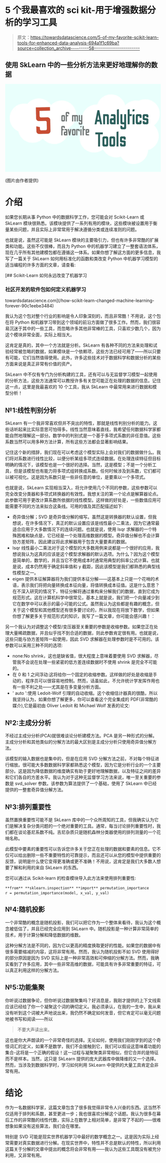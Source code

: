 # 5 个我最喜欢的 sci kit-用于增强数据分析的学习工具

> 原文：<https://towardsdatascience.com/5-of-my-favorite-scikit-learn-tools-for-enhanced-data-analysis-694a1f1c69ba?source=collection_archive---------58----------------------->

## 使用 SkLearn 中的一些分析方法来更好地理解你的数据

![](img/6ea45690a6c324691858593c0296b020.png)

(图片由作者提供)

# 介绍

如果您长期从事 Python 中的数据科学工作，您可能会对 Scikit-Learn 或 SkLearn 模块很熟悉。该模块提供了一系列有用的模块，这些模块被设置用于衡量某些问题，并且实际上非常常用于解决遵循分类或连续准则的问题。

也就是说，虽然这可能是 SkLearn 模块的主要吸引力，但也有许多非常酷的扩展类和功能。这些不仅很棒，而且为 Python 中的机器学习建立了一整套语法体系，现在几乎所有其他建模包都在遵循这一体系。如果你想了解这方面的更多信息，我写了一篇关于 SkLearn 如何用标准化的函数和类改变 Python 中机器学习模型的适当编程的许多方面的文章，请查看:

[](/how-scikit-learn-changed-machine-learning-forever-90c1eebe3484) [## Scikit-Learn 如何永远改变了机器学习

### 社区开发的软件包如何定义机器学习

towardsdatascience.com](/how-scikit-learn-changed-machine-learning-forever-90c1eebe3484) 

我认为这个包对整个行业的影响是令人印象深刻的，而且非常酷！不用说，这个包在将 Python 和机器学习带到这个领域的前沿方面做了很多工作。然而，我们很容易沉迷于其中的一些工具，而忽略许多其他非常棒的工具，只喜欢少数几个，因为这个模块非常全面，实际上相当大。

这肯定是真的，其中一个方法就是分析。SkLearn 有各种不同的方法来处理和试验经常被忽略的数据，如果模块是一个依赖项，这些方法已经可用了——所以只要有可能，它们当然值得使用。此外，许多这些技术对于数据科学和数据分析的某些方面来说是真正非常有价值的资产。

SkLearn 中不仅有专门为分析构建的工具，还有可以与无监督学习模型一起使用的分析方法，这些方法通常可以教授许多有关您可能正在处理的数据的信息。记住这一点，这里是我最喜欢的 10 个工具，我从 SkLearn 中最常用来进行数据和模型分析！

## №1:线性判别分析

SkLearn 有一个我非常喜欢但并不突出的特性，那就是线性判别分析的能力。这些话听起来比实际意思可怕得多。线性当然意味着直线，我希望任何数据科学家都能自然地理解这一部分。数学中的判别式是一个基于多项式系数的非任意值。这些系数当然可以用多种方法计算，所有这些方法都会显著影响结果。

记住这个新的措辞，我们现在可以考虑这个模型实际上会对我们的数据做什么。我们将对系数进行线性比较，以便分析某组多项式连续数据。在处理连续特征但目标明确的情况下，该模型也是一个很好的选择。当然，这是模型；不是一个分析工具，但是该模型也有能力将多项式组转换成系数。任何时候涉及到系数，它们都可以被可视化。这是因为系数只是一些非任意的单位，是要乘以一个多项式。

也就是说，SkLearn 实现相当深入，将允许使用几个不同的参数，这些参数可以完全改变分类器和多项式转换器的有效性。我想关注的第一个论点是解算器论点。此参数可用于更改计算系数所依据的线性模型。这样做的好处是，一些数值应用可能需要不同的方法来拟合这条线。可用的值及其匹配描述如下:

*   奇异值分解；SVD 是奇异值分解的缩写。虽然这是转换器的默认设置，但我想说，在许多情况下，真正的默认设置应该是线性最小二乘法，因为它通常最适合应用于大多数情况下的连续问题。也就是说，使用 lsqr 求解器的一个特殊困难和缺点是，它已经是一个处理高维数据的模型。奇异值分解也不会计算协方差矩阵，因此建议将此求解器用于包含大量要素的数据。
*   lsqr 线性最小二乘法对于这个模型的大多数用例来说都是一个很好的应用，我想说我认为这真的应该是这个模型求解器的默认选项。为什么？因为这个模型是简单的，数学的，并且当它不使用成本时通常用典型的斜率公式计算。也就是说，成本仍然用于确定斜率值和 y 截距，因此该模型是我们都熟悉的典型线性模型之一。
*   eigen 提供本征解算器将为我们提供本征分解——这基本上只是一个花哨的术语，表示我们将把向量转换成本征向量，将值转换成本征值。这是什么意思？在不深入研究的情况下，特征分解将通过重构来分解我们的数据，直到它成为规范形式。这在计算机科学中很常见，基本上就是说，我们把一个向量减少到它在数学中可以表示的最小可能的公式。虽然我认为这些都是有趣的概念，但关于这个模型和其他模型还有很多要讨论的，所以我现在将放下数学，但如果你想了解更多关于规范形式的知识，我写了一篇文章，你可能会感兴趣！：

另一个我认为对调整这个模型/变压器至关重要的参数是收缩参数。如果您正在处理大量稀疏数据，并且似乎找不到合适的数据，则此参数肯定很有用。也就是说，这些只能与协方差矩阵一起使用，因此 SVD 求解器在处理参数时是不可用的。该参数可以采用三种不同的选项:

*   none:No shrink，这也是缺省值，很大程度上意味着要使用 SVD 求解器，尽管我不会说在处理一些紧密的低方差连续数据时不使用 shrink 是完全不可能的。
*   在 0 和 1 之间浮动:这将给你一个固定的收缩参数。这样做的好处是收缩是手动的，程序员可以很容易地控制。然而，话虽如此，不允许统计学发挥作用也有一些不利之处——尤其是在多变量分析方面。
*   ' auto ':使用 Ledoit-Wolf 引理的自动收缩。这个收缩估计器真的很酷，所以我坚持认为，如果你想了解更多，你可以查看这个完全集成的 PDF(非常酷的媒介),它是最初由 Oliver Ledoit 和 Michael Wolf 发表的论文:

## №2:主成分分析

不经过主成分分析(PCA)就很难谈论分析建模方法。PCA 是另一种形式的分解。主成分分析和其他类似的分解方法的最大区别是主成分分析只使用奇异值分解方法。

该模型的输入数据也是集中的，但是在应用 SVD 分解方法之前，不对每个特征进行缩放。很可能大多数数据科学家都熟悉这个模型，因为它是分析行业的一个主要部分。这是因为降低数据的维度确实有助于更好地理解数据，以及特征之间的差异和它们各自的方差水平。我认为对于这种无监督学习方法来说，唯一至关重要的参数是 svd_solver 参数。该参数为算法提供了一个基础，使用了 SkLearn 中已经提供的一整套奇异值分解方法。

## №3:排列重要性

虽然置换重要性可能不是 SkLearn 库中的一个众所周知的工具，但我确实认为它们是解决复杂分类问题的一个绝对重要的工具。通常，每当讨论排列重要性时，我们都在谈论基尼系数不纯。吉尼杂质只是随机森林分类器使用的排列测量的一个花哨名称。

此模型中要素的重要性可以告诉您许多关于您正在处理的数据和要素的信息。它不仅可以给出删除一些不重要特性的可靠提示，而且还可以从您的模型中提供重要的反馈，说明是什么使它变得更准确或更不准确！不用说，这肯定是我们大多数人想要了解和利用的来自 SkLearn 的东西。

您可以通过从 Scikit-learn 的检查模块导入此方法来使用排列重要性:

```
**from** **sklearn.inspection** **import** permutation_importance
r = permutation_importance(model, x_val, y_val)
```

## №4:随机投影

一个非常酷的概念是随机投影，我们可以把它作为一个整体来看待，我认为这个概念被低估了，并且已经完全应用到 SkLearn 中。随机投影是一种计算非常简单的技术，用于计算分解和降低数据的维数。

这种分解方法是不同的，因为它以更高的精度换取更好的性能。如果您的数据中有很多需要缩减的内容，这将非常有用。然而，我认为随机投影不如 SVD 使用得好的部分原因是因为 SVD 实际上是一种非常高效和可伸缩的分解方法。然而，我确实看到了许多应用，其中一些非常高维的数据，可能具有许多非常重要的特征，可以真正利用这样的分解方法。

## №5:功能集聚

你听说过数据争论，但你听说过数据聚集吗？好消息是，我刚才提供的上下文线索应该已经给了你一个凝聚这个词的确切定义。我必须承认，在我的一生中，我从来没有听到这个词被大声地说出来，我仍然不确定如何发音，但它肯定可以毫无问题地被书写和阅读——所以

> 不要大声读出来。

这也是你大声朗读的一个非常奇怪的选择。无论如何，使用我们刚刚学到的这个奇怪词汇的定义，如果不是数学，我们不会接触到它，我们可以假设这意味着功能的集合-这将是一个正确的假设！这一过程与凝聚聚类非常相似，但它合并的是特征而不是样本。当然，这只是 SkLearn 提供的庞大武器库中做降维的又一个选择。然而，当涉及到数据科学时，学习如何利用 SkLearn 中提供的大量工具肯定会非常有用。

# 结论

作为一名数据科学家，这篇文章包含了很多我觉得非常令人兴奋的东西。这当然不仅适用于排列和系数，甚至更进一步；我也很喜欢分解这个话题。我认为很多在幕后工作的非常酷的线性代数，实际上在数学上相对简单，是非常了不起的——很难想象如果没有这些算法，我们会在哪里。

特别是 SVD 可能是现实世界机器学习中最好的数学概念之一。这是因为实际上经常需要对真实数据进行分解。在现实世界中，特性并不总是默认的特性，所以利用这篇关于分解的文章中提出的概念将会非常有用——我认为这些工具既没有被充分利用，又非常有用。